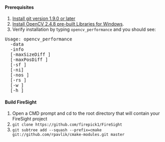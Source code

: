 #### Prerequisites
1. [Install git version 1.9.0 or later](http://git-scm.com/download/win)
1. [Install OpenCV 2.4.8 pre-built Libraries for Windows](http://docs.opencv.org/doc/tutorials/introduction/windows_install/windows_install.html).
1. Verify installation by typing `opencv_performance` and you should see:
<pre>
Usage: opencv_performance
  -data <classifier_directory_name>
  -info <collection_file_name>
  [-maxSizeDiff <max_size_difference = 1.500000>]
  [-maxPosDiff <max_position_difference = 0.300000>]
  [-sf <scale_factor = 1.200000>]
  [-ni]
  [-nos <number_of_stages = -1>]
  [-rs <roc_size = 40>]
  [-w <sample_width = 24>]
  [-h <sample_height = 24>]
</pre>

#### Build FireSight
1. Open a CMD prompt and cd to the root directory that will contain your FireSight project
1. `git clone https://github.com/firepick1/FireSight`
1. `git subtree add --squash --prefix=cmake git://github.com/rpavlik/cmake-modules.git master`
